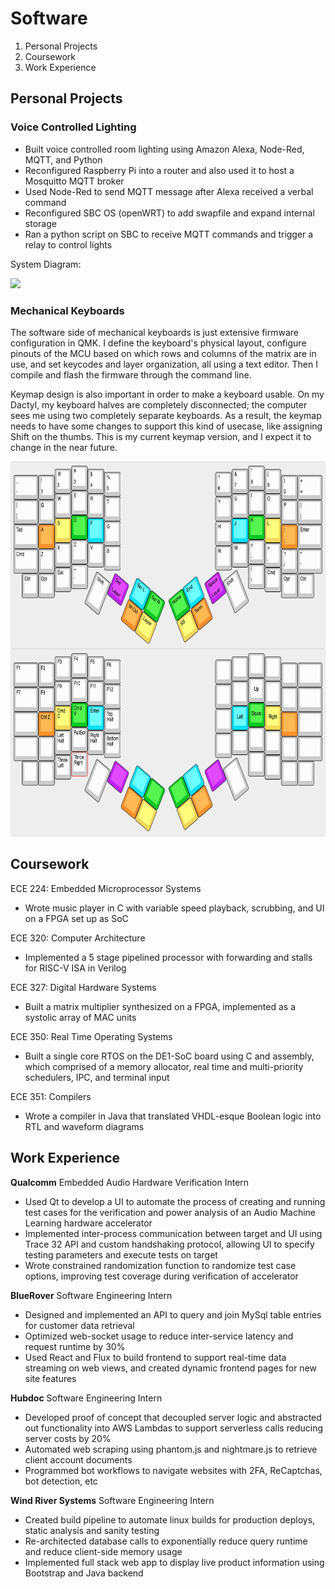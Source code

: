 # Software

1. Personal Projects
2. Coursework
3. Work Experience

## Personal Projects

### Voice Controlled Lighting

- Built voice controlled room lighting using Amazon Alexa, Node-Red, MQTT, and Python
- Reconfigured Raspberry Pi into a router and also used it to host a Mosquitto MQTT broker
- Used Node-Red to send MQTT message after Alexa received a verbal command
- Reconfigured SBC OS (openWRT) to add swapfile and expand internal storage
- Ran a python script on SBC to receive MQTT commands and trigger a relay to control lights

System Diagram:

![](img/SystemDiagram.png)

### Mechanical Keyboards

The software side of mechanical keyboards is just extensive firmware configuration in QMK. I define the keyboard's physical layout, configure pinouts of the MCU based on which rows and columns of the matrix are in use, and set keycodes and layer organization, all using a text editor. Then I compile and flash the firmware through the command line.

Keymap design is also important in order to make a keyboard usable. On my Dactyl, my keyboard halves are completely disconnected; the computer sees me using two completely separate keyboards. As a result, the keymap needs to have some changes to support this kind of usecase, like assigning Shift on the thumbs. This is my current keymap version, and I expect it to change in the near future.

<img src="img/ErgodoxV3.png" alt="drawing" height="600"/> 

## Coursework

ECE 224:  Embedded Microprocessor Systems
- Wrote music player in C with variable speed playback, scrubbing, and UI on a FPGA set up as SoC

ECE 320: Computer Architecture
- Implemented a 5 stage pipelined processor with forwarding and stalls for RISC-V ISA in Verilog

ECE 327: Digital Hardware Systems
- Built a matrix multiplier synthesized on a FPGA, implemented as a systolic array of MAC units

ECE 350: Real Time Operating Systems
- Built a single core RTOS on the DE1-SoC board using C and assembly, which comprised of a memory allocator, real time and multi-priority schedulers, IPC, and terminal input

ECE 351: Compilers
- Wrote a compiler in Java that translated VHDL-esque Boolean logic into RTL and waveform diagrams

## Work Experience

**Qualcomm** Embedded Audio Hardware Verification Intern
- Used Qt to develop a UI to automate the process of creating and running test cases for the verification and power analysis of an Audio Machine Learning hardware accelerator
- Implemented inter-process communication between target and UI using Trace 32 API and custom handshaking protocol, allowing UI to specify testing parameters and execute tests on target
- Wrote constrained randomization function to randomize test case options, improving test coverage during verification of accelerator

**BlueRover** Software Engineering Intern
- Designed and implemented an API to query and join MySql table entries for customer data retrieval
- Optimized web-socket usage to reduce inter-service latency and request runtime by 30% 
- Used React and Flux to build frontend to support real-time data streaming on web views, and created dynamic frontend pages for new site features

**Hubdoc** Software Engineering Intern
- Developed proof of concept that decoupled server logic and abstracted out functionality into AWS Lambdas to support serverless calls reducing server costs by 20%
- Automated web scraping using phantom.js and nightmare.js to retrieve client account documents
- Programmed bot workflows to navigate websites with 2FA, ReCaptchas, bot detection, etc

**Wind River Systems** Software Engineering Intern
- Created build pipeline to automate linux builds for production deploys, static analysis and sanity testing
- Re-architected database calls to exponentially reduce query runtime and reduce client-side memory usage
- Implemented full stack web app to display live product information using Bootstrap and Java backend
